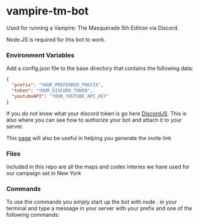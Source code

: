 # vampire-tm-bot

Used for running a Vampire: The Masquerade 5th Edition via Discord.

Node.JS is required for this bot to work.

### Environment Variables

Add a config.json file to the base directory that contains the following data:

```JSON
{
  "prefix": "YOUR_PREFERRED_PREFIX",
  "token": "YOUR_DISCORD_TOKEN",
  "youtubeAPI": "YOUR_YOUTUBE_API_KEY"
}
```

If you do not know what your discord token is go here [DiscordJS](https://discordjs.guide/preparations/setting-up-a-bot-application.html#creating-your-bot).
This is also where you can see how to authorize your bot and attach it to your server.

This [page](https://discordapi.com/permissions.html) will also be useful in helping you generate the invite link

### Files

Included in this repo are all the maps and codex interies we have used for our campaign set in New York

### Commands

To use the commands you simply start up the bot with node . in your terminal and type a message in your server with your prefix and one of the following commands:

```JAVASCRIPT
```

